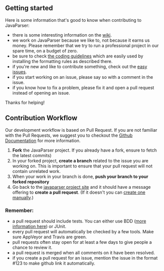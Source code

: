 ## Getting started
Here is some information that's good to know when contributing to JavaParser:

- there is some interesting information on the [wiki](https://github.com/javaparser/javaparser/wiki).
- we work on JavaParser because we like to, not because it earns us money. Please remember that we try to run a professional project in our spare time, on a budget of zero.
- be sure to check [the coding guidelines](https://github.com/javaparser/javaparser/wiki/Coding-Guidelines) which are easily used by installing the formatting rules as described there.
- if you're new and like to contribute something, check out the [easy issues](https://github.com/javaparser/javaparser/labels/Easy).
- if you start working on an issue, please say so with a comment in the issue.
- if you know how to fix a problem, please fix it and open a pull request instead of opening an issue.

Thanks for helping!

## Contribution Workflow

Our development workflow is based on Pull Request. If you are not familiar with the Pull Requests, we suggest you to checkout the [Github Documentation](https://help.github.com/articles/creating-a-pull-request/) for more information.

1. **Fork** the JavaParser project. If you already have a fork, ensure to fetch the latest commits)
2. In your forked project, **create a branch** related to the issue you are working on. This is important to ensure that your pull request will not contain unrelated work.
3. When your work in your branch is done, **push your branch to your forked repository**
4. Go back to the [javaparser project site](https://github.com/javaparser/javaparser) and it should have a message offering to **create a pull request**. (If it doesn't you can [create one manually](https://github.com/javaparser/javaparser/compare).)

### Remember:
- a pull request should include tests. You can either use BDD ([more information here](https://github.com/javaparser/javaparser/wiki/Testing)) or JUnit.
- every pull request will automatically be checked by a few tools. Make sure AppVeyor and Travis are green.
- pull requests often stay open for at least a few days to give people a chance to review it.
- a pull request is merged when all comments on it have been resolved.
- if you create a pull request for an issue, mention the issue in the format #123 to make github link it automatically.
